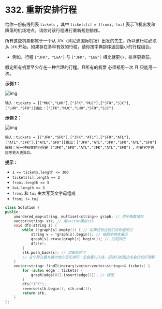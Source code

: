 # 332. 重新安排行程

给你一份航线列表 `tickets` ，其中 `tickets[i] = [fromi, toi]` 表示飞机出发和降落的机场地点。请你对该行程进行重新规划排序。

所有这些机票都属于一个从 `JFK`（肯尼迪国际机场）出发的先生，所以该行程必须从 `JFK` 开始。如果存在多种有效的行程，请你按字典排序返回最小的行程组合。

* 例如，行程 `["JFK", "LGA"]` 与 `["JFK", "LGB"]` 相比就更小，排序更靠前。

假定所有机票至少存在一种合理的行程。且所有的机票 必须都用一次 且 只能用一次。

**示例 1：**

![img](https://assets.leetcode.com/uploads/2021/03/14/itinerary1-graph.jpg)

```
输入：tickets = [["MUC","LHR"],["JFK","MUC"],["SFO","SJC"],["LHR","SFO"]]输出：["JFK","MUC","LHR","SFO","SJC"]
```

**示例 2：**

![img](https://assets.leetcode.com/uploads/2021/03/14/itinerary2-graph.jpg)

```
输入：tickets = [["JFK","SFO"],["JFK","ATL"],["SFO","ATL"],["ATL","JFK"],["ATL","SFO"]]输出：["JFK","ATL","JFK","SFO","ATL","SFO"]解释：另一种有效的行程是 ["JFK","SFO","ATL","JFK","ATL","SFO"] ，但是它字典排序更大更靠后。
```

**提示：**

* `1 <= tickets.length <= 300`
* `tickets[i].length == 2`
* `fromi.length == 3`
* `toi.length == 3`
* `fromi` 和 `toi` 由大写英文字母组成
* `fromi != toi`

```cpp
class Solution {
public:
    unordered_map<string, multiset<string>> graph; // 用平衡数储存
    vector<string> stk; // 用vector模拟stk
    void dfs(string s) {
        while (!graph[s].empty()) { // 如果还有边我们没有遍历过
            string v = *graph[s].begin(); // 根据字典序遍历
            graph[s].erase(graph[s].begin()); // 过河拆桥
            dfs(v);
        }
        stk.push_back(s); // 边都拆完了 
        // 这个算法最有趣的地方是死胡同一定会最先入栈，把递归树画出来会比较好理解
    }
    vector<string> findItinerary(vector<vector<string>>& tickets) {
        for (auto& edge : tickets) {
            graph[edge[0]].insert(edge[1]); // 建图
        }
        dfs("JFK");
        reverse(stk.begin(), stk.end());
        return stk;
    }
};
```
